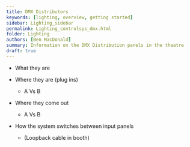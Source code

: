 ```yaml
---
title: DMX Distributors
keywords: [lighting, overview, getting started]
sidebar: Lighting_sidebar
permalink: Lighting_controlsys_dmx.html
folder: Lighting
authors: [Ben MacDonald]
summary: Information on the DMX Distribution panels in the theatre
draft: true
---
```


- What they are
- Where they are (plug ins)
  - A Vs B

- Where they come out
  - A Vs B

- How the system switches between input panels
  - (Loopback cable in booth)